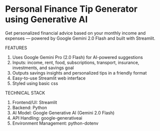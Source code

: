# Personal Finance Tip Generator using Generative AI
Get personalized financial advice based on your monthly income and expenses — powered by Google Gemini 2.0 Flash and built with Streamlit.

FEATURES
1. Uses Google Gemini Pro (2.0 Flash) for AI-powered suggestions
2. Inputs: income, rent, food, subscriptions, transport, insurance, investments, and savings goal
3. Outputs savings insights and personalized tips in a friendly format
4. Easy-to-use Streamlit web interface
5. Styled using basic css

TECHNICAL STACK
1. Frontend/UI: Streamlit
2. Backend: Python
3. AI Model: Google Generative AI (Gemini 2.0 Flash)
4. API Handling: google-generativeai
5. Environment Management: python-dotenv

